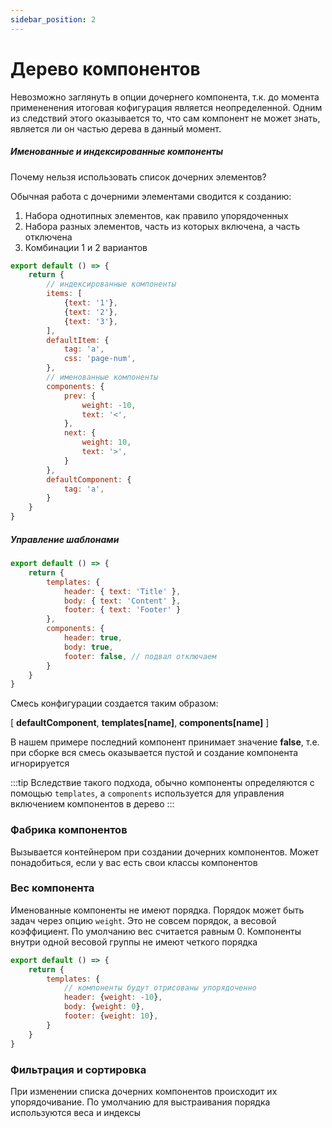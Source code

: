 ```yaml
---
sidebar_position: 2
---
```

# Дерево компонентов

Невозможно заглянуть в опции дочернего компонента, т.к. до момента примененения итоговая кофигурация является неопределенной. Одним из следствий этого оказывается то, что сам компонент не может знать, является ли он частью дерева в данный момент. 

##### Именованные и индексированные компоненты

Почему нельзя использовать список дочерних элементов?

Обычная работа с дочерними элементами сводится к созданию:
1. Набора однотипных элементов, как правило упорядоченных
2. Набора разных элементов, часть из которых включена, а часть отключена
3. Комбинации 1 и 2 вариантов

```javascript
export default () => {
    return {
        // индексированные компоненты
        items: [
            {text: '1'},
            {text: '2'},
            {text: '3'},
        ],
        defaultItem: {
            tag: 'a',
            css: 'page-num',
        },
        // именованные компоненты
        components: {
            prev: {
                weight: -10,
                text: '<',
            },
            next: {
                weight: 10,
                text: '>',
            }
        },
        defaultComponent: {
            tag: 'a',
        }
    }
}

```

##### Управление шаблонами

```javascript
export default () => {
    return {
        templates: {
            header: { text: 'Title' },
            body: { text: 'Content' },
            footer: { text: 'Footer' }
        },
        components: {
            header: true,
            body: true,
            footer: false, // подвал отключаем
        }
    }
}
```

Смесь конфигурации создается таким образом: 

[ **defaultComponent**, **templates[name]**, **components[name]** ]

В нашем примере последний компонент принимает значение **false**, т.е. при сборке вся смесь оказывается пустой и создание компонента игнорируется

:::tip
Вследствие такого подхода, обычно компоненты определяются с помощью `templates`, а `components` используется для управления включением компонентов в дерево
:::


### Фабрика компонентов

Вызывается контейнером при создании дочерних компонентов. Может понадобиться, если у вас есть свои классы компонентов

### Вес компонента

Именованные компоненты не имеют порядка. Порядок может быть задач через опцию `weight`. Это не совсем порядок, а весовой коэффициент. По умолчанию вес считается равным 0. Компоненты внутри одной весовой группы не имеют четкого порядка

```javascript
export default () => {
    return {
        templates: {
            // компоненты будут отрисованы упорядоченно
            header: {weight: -10},
            body: {weight: 0},
            footer: {weight: 10},
        }
    }
}
```

### Фильтрация и сортировка

При изменении списка дочерних компонентов происходит их упорядочивание. По умолчанию для выстраивания порядка используются веса и индексы